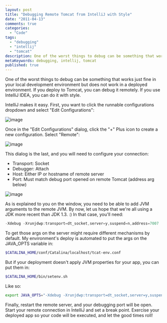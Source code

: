 ```yaml
---
layout: post
title: "Debugging Remote Tomcat from IntelliJ with Style"
date: "2011-04-13"
comments: true
categories:
  - "Code"
tags:
  - "debugging"
  - "intellij"
  - "tomcat"
description: One of the worst things to debug can be something that works just fine in your local development environment but does not work in a deployed environment.  I
metaKeywords: debugging, intellij, tomcat
published: true
---
```


One of the worst things to debug can be something that works just fine in your local development environment but does not work in a deployed environment.  If you deploy to Tomcat, you can debug it remotely.  If you use IntelliJ IDEA, you can do it with style.

<!--more-->

IntelliJ makes it easy.  First, you want to click the runnable configurations dropdown and select "Edit Configurations":

![image](https://lh3.googleusercontent.com/_mA-9kCcx0bs/TaXdzFFhpxI/AAAAAAAAABM/6FoV9E3FpII/s800/ConfigDropdown.png)

Once in the "Edit Configurations" dialog, click the "+" Plus icon to create a new configuration.  Select "Remote":

![image](https://lh4.googleusercontent.com/_mA-9kCcx0bs/TaXdzLv6GAI/AAAAAAAAABQ/3giI8x9pZc0/s640/SelectRemote.png)

This dialog is the last, and you will need to configure your connection:

* Transport: Socket
* Debugger: Attach
* Host: Either IP or hostname of remote server
* Port: Must match debug port opened on remote Tomcat (address arg below)

![image](https://lh3.googleusercontent.com/_mA-9kCcx0bs/TaXdzPI1ovI/AAAAAAAAABU/EU-fflxWQ1g/s800/RemoteDebug.png)

As is explained to you on the window, you need to be able to add JVM arguments to the remote JVM.  By now, let us hope that we're all using a JDK more recent than JDK 1.3. :)  In that case, you'll need:

```java
-Xdebug -Xrunjdwp:transport=dt_socket,server=y,suspend=n,address=7007
```

To get those args on the server might require different mechanisms by default.  My environment's deploy is automated to put the args on the JAVA_OPTS variable in:

```bash
$CATALINA_HOME/conf/Catalina/localhost/tcat-env.conf
```

But if your deployment doesn't apply JVM properties for your app, you can put them in:

```bash
$CATALINA_HOME/bin/setenv.sh
```

Like so:

```bash
export JAVA_OPTS="-Xdebug -Xrunjdwp:transport=dt_socket,server=y,suspend=n,address=7007"
```

Finally, restart the remote server, and your debugging port will be open.  Start your remote connection in IntelliJ and set a break point.  Exercise your deployed app so your code will be executed, and let the good times roll!

  
